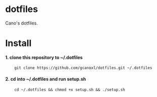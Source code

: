 # dotfiles
Cano's dotfiles.

# Install
#### 1. clone this repository to ~/.dotfiles
```shell
	git clone https://github.com/gcanoxl/dotfiles.git ~/.dotfiles
```
#### 2. cd into ~/.dotfiles and run setup.sh
```shell
	cd ~/.dotfiles && chmod +x setup.sh && ./setup.sh
```
